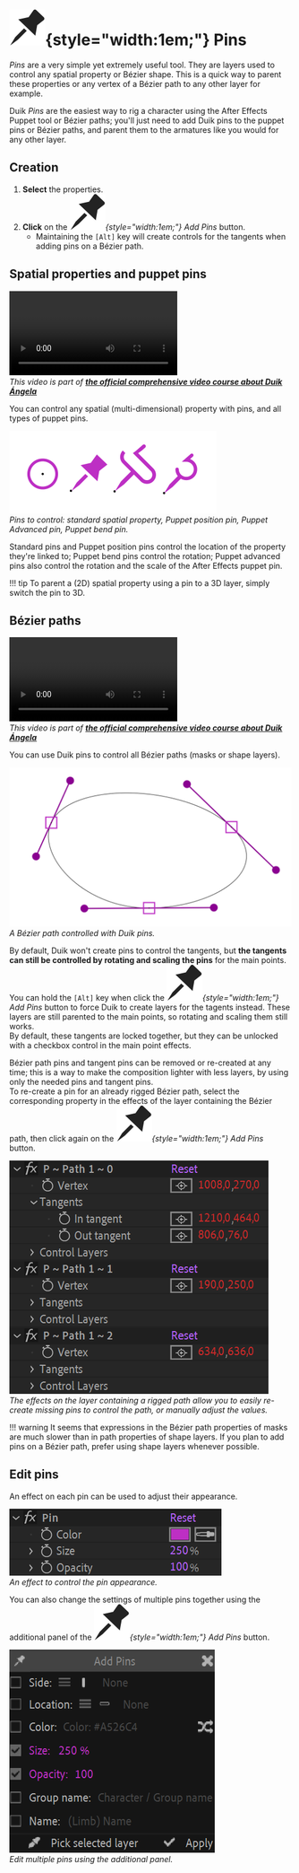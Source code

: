# ![](../../img/duik/icons/pin.svg){style="width:1em;"} Pins

*Pins* are a very simple yet extremely useful tool. They are layers used to control any spatial property or Bézier shape. This is a quick way to parent these properties or any vertex of a Bézier path to any other layer for example.

Duik *Pins* are the easiest way to rig a character using the After Effects Puppet tool or Bézier paths; you'll just need to add Duik pins to the puppet pins or Bézier paths, and parent them to the armatures like you would for any other layer.

## Creation

1. **Select** the properties.
2. **Click** on the *![](../../img/duik/icons/pin.svg){style="width:1em;"} Add Pins* button.  
    - Maintaining the `[Alt]` key will create controls for the tangents when adding pins on a Bézier path.

## Spatial properties and puppet pins

![RXLAB_VIDEO](https://rxlaboratory.org/wp-content/uploads/rx-videos/Duik17_D02_SpaPins__EN_720.mp4)  
*This video is part of [__the official comprehensive video course about Duik Ángela__](https://rxlaboratory.org/product/the-official-comprehensive-video-course-about-duik-angela/)*

You can control any spatial (multi-dimensional) property with pins, and all types of puppet pins.

![](../../img/duik/constraints/pins-spatial_00000.png)  
*Pins to control: standard spatial property, Puppet position pin, Puppet Advanced pin, Puppet bend pin.*

Standard pins and Puppet position pins control the location of the property they're linked to; Puppet bend pins control the rotation; Puppet advanced pins also control the rotation and the scale of the After Effects puppet pin.

!!! tip
    To parent a (2D) spatial property using a pin to a 3D layer, simply switch the pin to 3D.

## Bézier paths

![RXLAB_VIDEO](https://rxlaboratory.org/wp-content/uploads/rx-videos/Duik17_D04_BezPins__EN_720.mp4)  
*This video is part of [__the official comprehensive video course about Duik Ángela__](https://rxlaboratory.org/product/the-official-comprehensive-video-course-about-duik-angela/)*

You can use Duik pins to control all Bézier paths (masks or shape layers).

![](../../img/duik/constraints/bezier-pins_00018.png)  
*A Bézier path controlled with Duik pins.*

By default, Duik won't create pins to control the tangents, but **the tangents can still be controlled by rotating and scaling the pins** for the main points.  
You can hold the `[Alt]` key when click the *![](../../img/duik/icons/pin.svg){style="width:1em;"} Add Pins* button to force Duik to create layers for the tagents instead. These layers are still parented to the main points, so rotating and scaling them still works.  
By default, these tangents are locked together, but they can be unlocked with a checkbox control in the main point effects.

Bézier path pins and tangent pins can be removed or re-created at any time; this is a way to make the composition lighter with less layers, by using only the needed pins and tangent pins.  
To re-create a pin for an already rigged Bézier path, select the corresponding property in the effects of the layer containing the Bézier path, then click again on the *![](../../img/duik/icons/pin.svg){style="width:1em;"} Add Pins* button.

![](../../img/duik/constraints/pin-path-effects.png)  
*The effects on the layer containing a rigged path allow you to easily re-create missing pins to control the path, or manually adjust the values.*

!!! warning
    It seems that expressions in the Bézier path properties of masks are much slower than in path properties of shape layers. If you plan to add pins on a Bézier path, prefer using shape layers whenever possible.

## Edit pins

An effect on each pin can be used to adjust their appearance.

![](../../img/duik/constraints/pin-effect.png)  
*An effect to control the pin appearance.*

You can also change the settings of multiple pins together using the additional panel of the *![](../../img/duik/icons/pin.svg){style="width:1em;"} Add Pins* button.

![](../../img/duik/constraints/pin-settings.png)  
*Edit multiple pins using the additional panel.*

